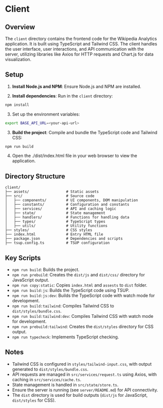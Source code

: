 # Client


## Overview

The `client` directory contains the frontend code for the Wikipedia Analytics application. It is built using TypeScript and Tailwind CSS. The client handles the user interface, user interactions, and API communication with the server, utilizing libraries like Axios for HTTP requests and Chart.js for data visualization.


## Setup

1. **Install Node.js and NPM**: Ensure Node.js and NPM are installed.

2. **Install dependencies**: Run in the `client` directory:

```bash
npm install
```

3. Set up the environment variables:
  
```bash 
export BASE_API_URL=<your-api-url>
```

3. **Build the project**: Compile and bundle the TypeScript code and Tailwind CSS:

```bash
npm run build
```

4. Open the ./dist/index.html file in your web browser to view the application.


## Directory Structure

```
client/
├── assets/                 # Static assets
├── src/                    # Source code
│   ├── components/         # UI components, DOM manipulation
│   ├── constants/          # Configuration and constants
│   ├── services/           # API and caching logic
│   ├── state/              # State management
│   ├── handlers/           # Functions for handling data
│   ├── types/              # TypeScript types
│   ├── utils/              # Utility functions
├── styles/                 # CSS styles
├── index.html              # Entry HTML file
├── package.json            # Dependencies and scripts
├── tsup.config.ts          # TSUP configuration
```


## Key Scripts

- `npm run build`: Builds the project.
- `npm run prebuild`: Creates the `dist/js` and `dist/css/` directory for JavaScript output.
- `npm run copy:static`: Copies `index.html` and `assests` to `dist` folder.
- `npm run build:js`: Builds the TypeScript code using TSUP.
- `npm run build:js:dev`: Builds the TypeScript code with watch mode for development.
- `npm run build:tailwind`: Compiles Tailwind CSS to `dist/styles/bundle.css`.
- `npm run build:tailwind:dev`: Compiles Tailwind CSS with watch mode for development.
- `npm run prebuild:tailwind`: Creates the `dist/styles` directory for CSS output.
- `npm run typecheck`: Implements TypeScript checking.


## Notes

- Tailwind CSS is configured in `styles/tailwind-input.css`, with output generated to `dist/styles/bundle.css`.
- API requests are managed in `src/services/request.ts` using Axios, with caching in `src/services/cache.ts`.
- State management is handled in `src/state/store.ts`.
- Ensure the server is running (see `server/README.md`) for API connectivity.
- The `dist` directory is used for build outputs (`dist/js` for JavaScript, `dist/styles` for CSS).